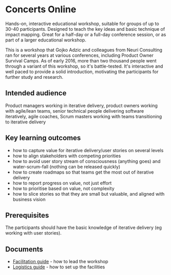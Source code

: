 # Concerts Online

Hands-on, interactive educational workshop, suitable for groups of up to 30-40 participants. Designed to teach the key ideas and basic technique of impact mapping. Great for a half-day or a full-day conference session, or as part of a larger educational workshop.

This is a workshop that Gojko Adzic and colleagues from Neuri Consulting ran for several years at various conferences, including Product Owner Survival Camps.  As of early 2016, more than two thousand people went through a variant of this workshop, so it's battle-tested. It's interactive and well paced to provide a solid introduction, motivating the participants for further study and research. 

## Intended audience

Product managers working in iterative delivery, product owners working with agile/lean teams, senior technical people delivering software iteratively, agile coaches, Scrum masters working with teams transitioning to iterative delivery

## Key learning outcomes

* how to capture value for iterative delivery/user stories on several levels
* how to align stakeholders with competing priorities
* how to avoid user story stream of consciousness (anything goes) and water-scrum-fall (nothing can be released quickly)
* how to create roadmaps so that teams get the most out of iterative delivery
* how to report progress on value, not just effort
* how to prioritise based on value, not complexity
* how to slice stories so that they are small but valuable, and aligned with business vision

## Prerequisites

The participants should have the basic knowledge of iterative delivery (eg working with user stories). 

## Documents

* [Facilitation guide](facilitation-guide.md) - how to lead the workshop
* [Logistics guide](logistics-guide.md) - how to set up the facilities

